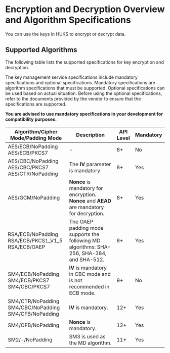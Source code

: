 # Encryption and Decryption Overview and Algorithm Specifications

You can use the keys in HUKS to encrypt or decrypt data.

## Supported Algorithms

The following table lists the supported specifications for key encryption and decryption.
<!--Del-->
The key management service specifications include mandatory specifications and optional specifications. Mandatory specifications are algorithm specifications that must be supported. Optional specifications can be used based on actual situation. Before using the optional specifications, refer to the documents provided by the vendor to ensure that the specifications are supported.

**You are advised to use mandatory specifications in your development for compatibility purposes.**
<!--DelEnd-->

| Algorithm/Cipher Mode/Padding Mode| Description| API Level| <!--DelCol4-->Mandatory| 
| -------- | -------- | -------- | -------- |
| <!--DelRow-->AES/ECB/NoPadding<br>AES/ECB/PKCS7 | - | 8+ | No|
| AES/CBC/NoPadding<br>AES/CBC/PKCS7<br>AES/CTR/NoPadding | The **IV** parameter is mandatory.| 8+ | Yes|
| AES/GCM/NoPadding | **Nonce** is mandatory for encryption.<br>**Nonce** and **AEAD** are mandatory for decryption.| 8+ | Yes|
| RSA/ECB/NoPadding<br>RSA/ECB/PKCS1_V1_5<br>RSA/ECB/OAEP | The OAEP padding mode supports the following MD algorithms: SHA-256, SHA-384, and SHA-512.| 8+ | Yes|
| <!--DelRow-->SM4/ECB/NoPadding<br>SM4/ECB/PKCS7<br>SM4/CBC/PKCS7 | **IV** is mandatory in CBC mode and is not recommended in ECB mode.| 9+ | No|
| SM4/CTR/NoPadding<br>SM4/CBC/NoPadding<br>SM4/CFB/NoPadding | **IV** is mandatory.| 12+ | Yes|
| SM4/OFB/NoPadding | **Nonce** is mandatory.| 12+ | Yes|
| SM2/-/NoPadding | SM3 is used as the MD algorithm.| 11+ | Yes|
